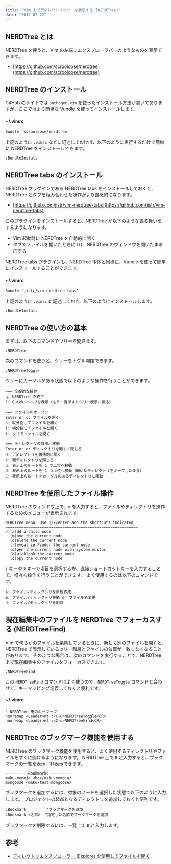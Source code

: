 ```yaml
---
title: "Vim 上でディレクトリツリーを表示する (NERDTree)"
date: "2012-07-22"
---
```


NERDTree とは
----

NERDTree を使うと、Vim の左端にエクスプローラバーのようなものを表示できます。

- [https://github.com/scrooloose/nerdtree](https://github.com/scrooloose/nerdtree)


NERDTree のインストール
----

GitHub のサイトでは `pathogen.vim` を使ったインストール方法が書いてありますが、ここではより簡単な [Vundle](../install/vundle.html) を使ってインストールします。

#### ~/.vimrc

~~~
Bundle 'scrooloose/nerdtree'
~~~

上記のように `.vimrc` などに記述しておけば、以下のように実行するだけで簡単に NERDTree をインストールできます。

~~~
:BundleInstall
~~~


NERDTree tabs のインストール
----

NERDTree プラグインである NERDTree tabs をインストールしておくと、NERDTree とタブを組み合わせた操作がより直感的になります。

- [https://github.com/jistr/vim-nerdtree-tabs](https://github.com/jistr/vim-nerdtree-tabs)

このプラグインをインストールすると、NERDTree が以下のような振る舞いをするようになります。

* Vim 起動時に NERDTree を自動的に開く
* タブでファイルを開いたときに (`t`)、NERDTree のウィンドウを開いたままにする


NERDTree tabs プラグインも、NERDTree 本体と同様に、Vundle を使って簡単にインストールすることができます。

#### ~/.vimrc

~~~
Bundle 'jistr/vim-nerdtree-tabs'
~~~

上記のように `.vimrc` に記述しておき、以下のようにインストールします。

~~~
:BundleInstall
~~~


NERDTree の使い方の基本
----

まずは、以下のコマンドでツリーを開きます。

~~~
:NERDTree
~~~

次のコマンドを使うと、ツリーをトグル開閉できます。

```
:NERDTreeToggle
```

ツリーにカーソルがある状態で以下のような操作を行うことができます。

~~~
=== 全般的な操作
q: NERDTree を終了
?: Quick ヘルプを表示（もう一度押すとツリー表示に戻る）

=== ファイルのオープン
Enter or o: ファイルを開く
s: 縦分割してファイルを開く
i: 横分割してファイルを開く
t: タブでファイルを開く

=== ディレクトリの展開、移動
Enter or o: ディレクトリを開く／閉じる
O: ディレクトリを再帰的に開く
x: 親ディレクトリを閉じる
u: 表示上のルートを 1 つ上位へ移動
U: 表示上のルートを 1 つ上位へ移動（開いたディレクトリをキープしたまま）
C: 表示上のルートをカーソルのあるディレクトリに移動
~~~


NERDTree を使用したファイル操作
----

NERDTree のウィンドウ上で、`m` を入力すると、ファイルやディレクトリを操作するためのメニューが表示されます。

~~~
NERDTree menu. Use j/k/enter and the shortcuts indicated
==========================================================
> (a)dd a child node
  (m)ove the current node
  (d)elete the current node
  (r)eveal in Finder the current node
  (o)pen the current node with system editor
  (q)uicklook the current node
  (c)opy the current node
~~~

`j` キーや `k` キーで項目を選択するか、直接ショートカットキーを入力することで、様々な操作を行うことができます。
よく使用するのは以下のコマンドです。

~~~
a: ファイル/ディレクトリを新規作成
m: ファイル/ディレクトリ移動 or ファイル名変更
d: ファイル/ディレクトリを削除
~~~


現在編集中のファイルを NERDTree でフォーカスする (NERDTreeFind)
----

Vim で何らかのファイルを編集しているときに、新しく別のファイルを開くと、NERDTree で表示しているツリー階層とファイルの位置が一致しなくなることがあります。
そのような場合は、次のコマンドを実行することで、NERDTree 上で現在編集中のファイルをフォーカスできます。

```
:NERDTreeFind
```

この `NERDTreeFind` コマンドはよく使うので、`NERDTreeToggle` コマンドと合わせて、キーマッピング定義しておくと便利です。

#### ~/.vimrc

```vimrc
" NERDTree 用のキーマップ
nnoremap <Leader>nt :<C-u>NERDTreeToggle<CR>
nnoremap <Leader>nf :<C-u>NERDTreeFind<CR>
```


NERDTree のブックマーク機能を使用する
----

NERDTree のブックマーク機能を使用すると、よく使用するディレクトリやファイルをすぐに開けるようになります。
NERDTree 上で `B` と入力すると、ブックマークの一覧を表示／非表示できます。

~~~
----------Bookmarks----------
maku-memoja <box/maku-memoja/
mongoose <maku-test-mongoose/
~~~

ブックマークを追加するには、対象のノードを選択した状態で以下のように入力します。
プロジェクトの起点となるディレクトリを追加しておくと便利です。

~~~
:Bookmark         "ブックマークを追加
:Bookmark <名前>  "指定した名前でブックマークを追加
~~~

ブックマークを削除するには、一覧上で `D` と入力します。

参考
----

* [ディレクトリエクスプローラー (Explore) を使用してファイルを開く](../file/explore.html)

